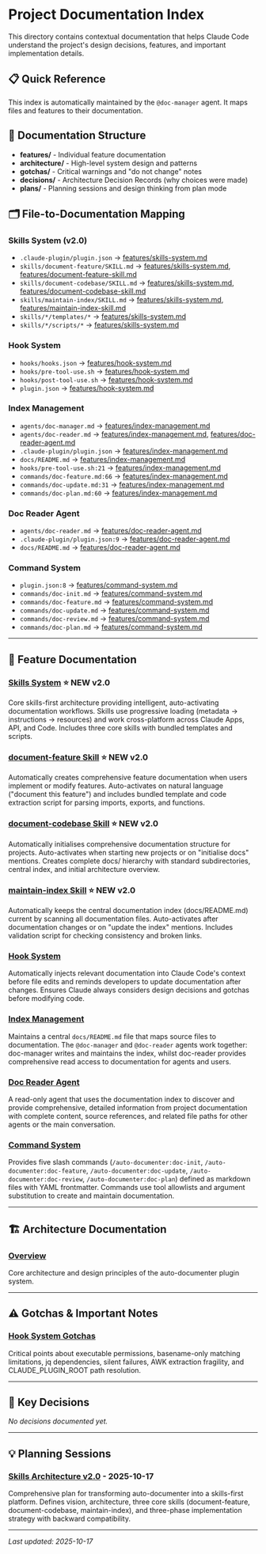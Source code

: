 # Project Documentation Index

This directory contains contextual documentation that helps Claude Code understand the project's design decisions, features, and important implementation details.

## 📋 Quick Reference

This index is automatically maintained by the `@doc-manager` agent. It maps files and features to their documentation.

## 📁 Documentation Structure

- **features/** - Individual feature documentation
- **architecture/** - High-level system design and patterns
- **gotchas/** - Critical warnings and "do not change" notes
- **decisions/** - Architecture Decision Records (why choices were made)
- **plans/** - Planning sessions and design thinking from plan mode

## 🗂️ File-to-Documentation Mapping

### Skills System (v2.0)
- `.claude-plugin/plugin.json` → [features/skills-system.md](features/skills-system.md)
- `skills/document-feature/SKILL.md` → [features/skills-system.md](features/skills-system.md), [features/document-feature-skill.md](features/document-feature-skill.md)
- `skills/document-codebase/SKILL.md` → [features/skills-system.md](features/skills-system.md), [features/document-codebase-skill.md](features/document-codebase-skill.md)
- `skills/maintain-index/SKILL.md` → [features/skills-system.md](features/skills-system.md), [features/maintain-index-skill.md](features/maintain-index-skill.md)
- `skills/*/templates/*` → [features/skills-system.md](features/skills-system.md)
- `skills/*/scripts/*` → [features/skills-system.md](features/skills-system.md)

### Hook System
- `hooks/hooks.json` → [features/hook-system.md](features/hook-system.md)
- `hooks/pre-tool-use.sh` → [features/hook-system.md](features/hook-system.md)
- `hooks/post-tool-use.sh` → [features/hook-system.md](features/hook-system.md)
- `plugin.json` → [features/hook-system.md](features/hook-system.md)

### Index Management
- `agents/doc-manager.md` → [features/index-management.md](features/index-management.md)
- `agents/doc-reader.md` → [features/index-management.md](features/index-management.md), [features/doc-reader-agent.md](features/doc-reader-agent.md)
- `.claude-plugin/plugin.json` → [features/index-management.md](features/index-management.md)
- `docs/README.md` → [features/index-management.md](features/index-management.md)
- `hooks/pre-tool-use.sh:21` → [features/index-management.md](features/index-management.md)
- `commands/doc-feature.md:66` → [features/index-management.md](features/index-management.md)
- `commands/doc-update.md:31` → [features/index-management.md](features/index-management.md)
- `commands/doc-plan.md:60` → [features/index-management.md](features/index-management.md)

### Doc Reader Agent
- `agents/doc-reader.md` → [features/doc-reader-agent.md](features/doc-reader-agent.md)
- `.claude-plugin/plugin.json:9` → [features/doc-reader-agent.md](features/doc-reader-agent.md)
- `docs/README.md` → [features/doc-reader-agent.md](features/doc-reader-agent.md)

### Command System
- `plugin.json:8` → [features/command-system.md](features/command-system.md)
- `commands/doc-init.md` → [features/command-system.md](features/command-system.md)
- `commands/doc-feature.md` → [features/command-system.md](features/command-system.md)
- `commands/doc-update.md` → [features/command-system.md](features/command-system.md)
- `commands/doc-review.md` → [features/command-system.md](features/command-system.md)
- `commands/doc-plan.md` → [features/command-system.md](features/command-system.md)

---

## 📝 Feature Documentation

### [Skills System](features/skills-system.md) ⭐ NEW v2.0
Core skills-first architecture providing intelligent, auto-activating documentation workflows. Skills use progressive loading (metadata → instructions → resources) and work cross-platform across Claude Apps, API, and Code. Includes three core skills with bundled templates and scripts.

### [document-feature Skill](features/document-feature-skill.md) ⭐ NEW v2.0
Automatically creates comprehensive feature documentation when users implement or modify features. Auto-activates on natural language ("document this feature") and includes bundled template and code extraction script for parsing imports, exports, and functions.

### [document-codebase Skill](features/document-codebase-skill.md) ⭐ NEW v2.0
Automatically initialises comprehensive documentation structure for projects. Auto-activates when starting new projects or on "initialise docs" mentions. Creates complete docs/ hierarchy with standard subdirectories, central index, and initial architecture overview.

### [maintain-index Skill](features/maintain-index-skill.md) ⭐ NEW v2.0
Automatically keeps the central documentation index (docs/README.md) current by scanning all documentation files. Auto-activates after documentation changes or on "update the index" mentions. Includes validation script for checking consistency and broken links.

### [Hook System](features/hook-system.md)
Automatically injects relevant documentation into Claude Code's context before file edits and reminds developers to update documentation after changes. Ensures Claude always considers design decisions and gotchas before modifying code.

### [Index Management](features/index-management.md)
Maintains a central `docs/README.md` file that maps source files to documentation. The `@doc-manager` and `@doc-reader` agents work together: doc-manager writes and maintains the index, whilst doc-reader provides comprehensive read access to documentation for agents and users.

### [Doc Reader Agent](features/doc-reader-agent.md)
A read-only agent that uses the documentation index to discover and provide comprehensive, detailed information from project documentation with complete content, source references, and related file paths for other agents or the main conversation.

### [Command System](features/command-system.md)
Provides five slash commands (`/auto-documenter:doc-init`, `/auto-documenter:doc-feature`, `/auto-documenter:doc-update`, `/auto-documenter:doc-review`, `/auto-documenter:doc-plan`) defined as markdown files with YAML frontmatter. Commands use tool allowlists and argument substitution to create and maintain documentation.

---

## 🏗️ Architecture Documentation

### [Overview](architecture/overview.md)
Core architecture and design principles of the auto-documenter plugin system.

---

## ⚠️ Gotchas & Important Notes

### [Hook System Gotchas](gotchas/hook-system-gotchas.md)
Critical points about executable permissions, basename-only matching limitations, jq dependencies, silent failures, AWK extraction fragility, and CLAUDE_PLUGIN_ROOT path resolution.

---

## 🤔 Key Decisions

*No decisions documented yet.*

---

## 💡 Planning Sessions

### [Skills Architecture v2.0](plans/skills-architecture-v2.md) - 2025-10-17
Comprehensive plan for transforming auto-documenter into a skills-first platform. Defines vision, architecture, three core skills (document-feature, document-codebase, maintain-index), and three-phase implementation strategy with backward compatibility.

---

*Last updated: 2025-10-17*
